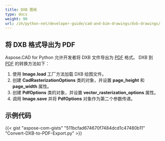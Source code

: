 ```yaml
---
title: DXB 图纸
type: docs
weight: 90
url: /zh/python-net/developer-guide/cad-and-bim-drawings/dxb-drawings/
---
```


## **将 DXB 格式导出为 PDF**

Aspose.CAD for Python 允许开发者将 DXB 文件导出为 [PDF](https://docs.fileformat.com/pdf/) 格式。 DXB 到 [PDF](https://docs.fileformat.com/pdf/) 的转换方法如下：

1. 使用 **Image.load** 工厂方法加载 DXB 绘图文件。
1. 创建 **CadRasterizationOptions** 类的对象，并设置 **page_height** 和 **page_width** 属性。
1. 创建 **PdfOptions** 类的对象，并设置 **vector_rasterization_options** 属性。
1. 调用 **Image.save** 并将 **PdfOptions** 对象作为第二个参数传递。

## 示例代码

{{< gist "aspose-com-gists" "511bcfad674670f7484dcd1c47480b11" "Convert-DXB-to-PDF-Export.py" >}}
